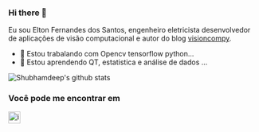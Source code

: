 ### Hi there 👋

Eu sou Elton Fernandes dos Santos, engenheiro eletricista desenvolvedor de aplicações de visão computacional e autor do blog [visioncompy](http://visioncompy.com).


- 🔭 Estou trabalando com Opencv tensorflow python...
- 🌱 Estou aprendendo QT, estatistica e análise de dados ...


![Shubhamdeep's github stats](https://github-readme-stats.vercel.app/api?username=eltonfernando&show_icons=true&hide_border=true)

### Você pode me encontrar em
[<img src="https://raw.githubusercontent.com/Delta456/Delta456/master/img/instagram.jpg" alt="instagram logo" width="24">](https://www.instagram.com/eltonfernandosantos/?hl=pt-br)


